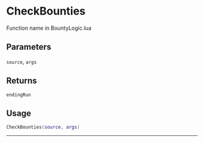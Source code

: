# CheckBounties
Function name in BountyLogic.lua
## Parameters
`source`, `args`
## Returns
`endingRun`
## Usage
```lua
CheckBounties(source, args)
```
---
